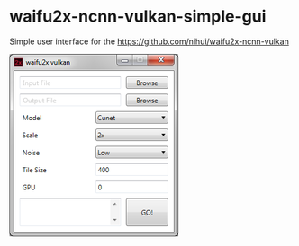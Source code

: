 # waifu2x-ncnn-vulkan-simple-gui

Simple user interface for the https://github.com/nihui/waifu2x-ncnn-vulkan

![preview](preview.png)
